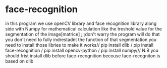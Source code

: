 # face-recognition
in this program we use openCV library and face recognition library along side with Numpy for mathematical calculation like the treshold value for the segmentation of the image[matrice] ;;;don't warry the program will do that you don't need to fully indrestadnt the function of that segmentation 
you need to install those libries to make it works//
pip install dlib /
pip install face-recognition /
pip install opencv-python /
pip install numpy///
N.B you should frist install dlib before face-recognition becouse face-recogniton is based on dlib
